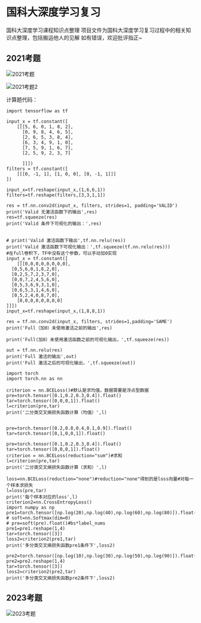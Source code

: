 # 国科大深度学习复习
国科大深度学习课程知识点整理
项目文件为国科大深度学习复习过程中的相关知识点整理，包括搬运他人的见解
如有错误，欢迎批评指正~

## 2021考题

![2021考题](https://imagecollection.oss-cn-beijing.aliyuncs.com/legion/2021%E8%80%83%E9%A2%98.PNG)

![2021考题2](https://imagecollection.oss-cn-beijing.aliyuncs.com/legion/2021%E8%80%83%E9%A2%982.PNG)

计算题代码：

```
import tensorflow as tf

input_x = tf.constant([
    [[[5, 6, 0, 1, 8, 2],
      [0, 9, 8, 4, 6, 5],
      [2, 6, 5, 3, 8, 4],
      [6, 3, 4, 9, 1, 0],
      [7, 5, 9, 1, 6, 7],
      [2, 5, 9, 2, 3, 7]

      ]]])
filters = tf.constant([
    [[[0, -1, 1], [1, 0, 0], [0, -1, 1]]]
])

input_x=tf.reshape(input_x,(1,6,6,1))
filters=tf.reshape(filters,[3,3,1,1])

res = tf.nn.conv2d(input_x, filters, strides=1, padding='VALID')
print('Valid 无激活函数下的输出',res)
res=tf.squeeze(res)
print('Valid 条件下可视化的输出：',res)


# print('Valid 激活函数下输出',tf.nn.relu(res))
print('Valid 激活函数下可视化输出：',tf.squeeze(tf.nn.relu(res)))
#在full卷积下，TF中没有这个参数，可以手动加0实现
input_x = tf.constant([
    [[[0,0,0,0,0,0,0,0],
  [0,5,6,0,1,8,2,0],
  [0,2,5,7,2,3,7,0],
  [0,0,7,2,4,5,6,0],
  [0,5,3,6,9,3,1,0],
  [0,6,5,3,1,4,6,0],
  [0,5,2,4,0,8,7,0],
    [0,0,0,0,0,0,0,0]
]]])
input_x=tf.reshape(input_x,(1,8,8,1))

res = tf.nn.conv2d(input_x, filters, strides=1,padding='SAME')
print('Full（加0）未使用激活之前的输出',res)

print('Full(加0）未使用激活函数之前的可视化输出，',tf.squeeze(res))

out = tf.nn.relu(res)
print('Full 激活的输出',out)
print('Full 激活之后的可视化输出，',tf.squeeze(out))
```

```
import torch
import torch.nn as nn

criterion = nn.BCELoss()#默认是求均值，数据需要是浮点型数据
pre=torch.tensor([0.1,0.2,0.3,0.4]).float()
tar=torch.tensor([0,0,0,1]).float()
l=criterion(pre,tar)
print('二分类交叉熵损失函数计算（均值）',l)


pre=torch.tensor([0.2,0.8,0.4,0.1,0.9]).float()
tar=torch.tensor([0,1,0,0,1]).float()

pre=torch.tensor([0.1,0.2,0.3,0.4]).float()
tar=torch.tensor([0,0,0,1]).float()
criterion = nn.BCELoss(reduction="sum")#求和
l=criterion(pre,tar)
print('二分类交叉熵损失函数计算（求和）',l)

loss=nn.BCELoss(reduction="none")#reduction="none"得到的是loss向量#对每一个样本求损失
l=loss(pre,tar)
print('每个样本对应的loss',l)
criterion2=nn.CrossEntropyLoss()
import numpy as np
pre1=torch.tensor([np.log(20),np.log(40),np.log(60),np.log(80)]).float()
# soft=nn.Softmax(dim=0)
# pre=soft(pre).float()#bs*label_nums
pre1=pre1.reshape(1,4)
tar=torch.tensor([3])
loss2=criterion2(pre1,tar)
print('多分类交叉熵损失函数pre1条件下',loss2)

pre2=torch.tensor([np.log(10),np.log(30),np.log(50),np.log(90)]).float()
pre2=pre2.reshape(1,4)
tar=torch.tensor([3])
loss2=criterion2(pre2,tar)
print('多分类交叉熵损失函数pre2条件下',loss2)

```

## 2023考题

![2023考题](https://imagecollection.oss-cn-beijing.aliyuncs.com/legion/2023%E8%80%83%E9%A2%98.jpg)
